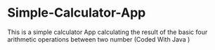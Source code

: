 # Simple-Calculator-App
This is a simple calculator App calculating the result of the basic four arithmetic operations between two number (Coded With Java ) 
